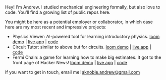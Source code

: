 Hey! I'm Andrew. I studied mechanical engineering formally, but also love to code. You'll find a growing list of public repos here.

You might be here as a potential employer or collaborator, in which case here are my most recent and impressive projects:

- Physics Viewer: AI-powered tool for learning introductory physics. [loom demo](https://www.loom.com/share/5bb747b3ffae4accb7b91c44520d1966?sid=8a8b57cc-e71e-4e7e-806a-733e27ef9ad6) | [live app](https://physicsviewer.com) | [code](https://github.com/andrew-noble/physics-vis)
- Circuit Tutor: similar to above but for circuits. [loom demo](https://www.loom.com/share/535632b1f0874b6787f7bca180ea5564?sid=0746db11-bc07-49a9-9d00-b5fdacfd901b) | [live app](https://circuit-tutor.xyz) | [code](https://github.com/andrew-noble/circuit-tutor)
- Fermi Chain: a game for learning how to make big estimates. It got to the front page of Hacker News! [loom demo](https://www.loom.com/share/3ddcf479a4ab407bbf1ce1bca7bdf5d2?sid=888b39d4-d76b-42e4-b9df-c7b626cb4d09) | [live app](https://fermi-game.onrender.com/) | [code](https://github.com/andrew-noble/fermi-chain)

If you want to get in touch, email me! aknoble.andrew@gmail.com

<!--
**andrew-noble/andrew-noble** is a ✨ _special_ ✨ repository because its `README.md` (this file) appears on your GitHub profile.

Here are some ideas to get you started:

- 🔭 I’m currently working on ...
- 🌱 I’m currently learning ...
- 👯 I’m looking to collaborate on ...
- 🤔 I’m looking for help with ...
- 💬 Ask me about ...
- 📫 How to reach me: ...
- 😄 Pronouns: ...
- ⚡ Fun fact: ...
-->
